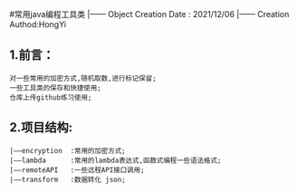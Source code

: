 #常用java编程工具类
    |—— Object Creation  Date : 2021/12/06
    |—— Creation Authod:HongYi

## 1.前言：
    对一些常用的加密方式,随机取数,进行标记保留;
    一些工具类的保存和快捷使用;
    仓库上传github练习使用;
## 2.项目结构:
    |——encryption  :常用的加密方式;
    |——lambda      :常用的lambda表达式,函数式编程一些语法格式;
    |——remoteAPI   :一些远程API接口调用;
    |——transform   :数据转化 json;
